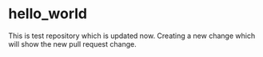 # hello_world
This is test repository which is updated now.
Creating a new change which will show the new pull request change.
